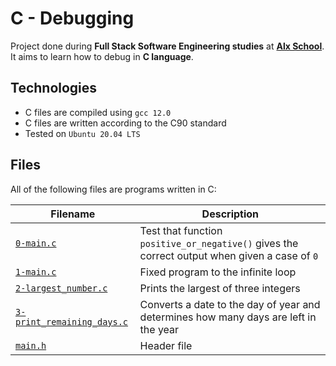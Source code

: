 # C - Debugging

Project done during **Full Stack Software Engineering studies** at [**Alx School**](https://www.alxafrica.com/). It aims to learn how to debug in **C language**.

## Technologies
* C files are compiled using `gcc 12.0`
* C files are written according to the C90 standard
* Tested on `Ubuntu 20.04 LTS`

## Files
All of the following files are programs written in C:

| Filename | Description |
| -------- | ----------- |
| [`0-main.c`](0-main.c) | Test that function `positive_or_negative()` gives the correct output when given a case of `0` |
| [`1-main.c`](1-main.c) | Fixed program to the infinite loop |
| [`2-largest_number.c`](2-largest_number.c) | Prints the largest of three integers |
| [`3-print_remaining_days.c`](3-print_remaining_days.c) | Converts a date to the day of year and determines how many days are left in the year |
| [`main.h`](main.h) | Header file |
